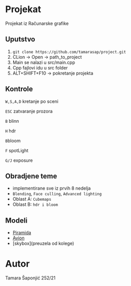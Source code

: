 # Projekat
Projekat iz Računarske grafike

## Uputstvo
1. `git clone https://github.com/tamarasap/project.git`
2. CLion -> Open -> path_to_project
3. Main se nalazi u src/main.cpp
4. Cpp fajlovi idu u src folder
5. ALT+SHIFT+F10 -> pokretanje projekta

## Kontrole

`W,S,A,D`  kretanje po sceni

`ESC`  zatvaranje prozora

`B`  blinn

`H` hdr

`B`bloom

`F` spotLight

`G/J` exposure



## Obradjene teme
* implementirane sve iz prvih 8 nedelja
* `Blending`, `Face culling`, `Advanced lighting`
* Oblast A: `Cubemaps`
* Oblast B: `hdr i bloom`



## Modeli
* [Piramida](https://rigmodels.com/model.php?view=Pyramids-3d-model__399AN0GRZEZX0C05PAW5XV3VU&searchkeyword=temple%20obj&manualsearch=1)
* [Avion](https://rigmodels.com/model.php?view=Airbus_Plane-3d-model__ITFKVZUC09SUAH59BWB1PENPK&searchkeyword=plane%20.obj%20free&manualsearch=1)
* [skybox](preuzela od kolege)


# Autor
Tamara Šaponjić 252/21
